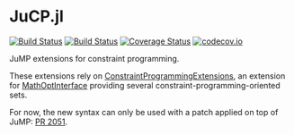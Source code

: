 # JuCP.jl

[![Build Status](https://travis-ci.org/dourouc05/JuCP.jl.svg?branch=master)](https://travis-ci.org/dourouc05/JuCP.jl)
[![Build Status](https://ci.appveyor.com/api/projects/status/github/dourouc05/JuCP.jl?branch=master&svg=true)](https://ci.appveyor.com/project/dourouc05/JuCP-jl/branch/master)
[![Coverage Status](https://coveralls.io/repos/dourouc05/JuCP.jl/badge.svg?branch=master)](https://coveralls.io/r/dourouc05/JuCP.jl?branch=master)
[![codecov.io](http://codecov.io/github/dourouc05/JuCP.jl/coverage.svg?branch=master)](http://codecov.io/github/dourouc05/JuCP.jl?branch=master)

JuMP extensions for constraint programming.

These extensions rely on [ConstraintProgrammingExtensions](https://github.com/dourouc05/ConstraintProgrammingExtensions.jl), an extension for [MathOptInterface](https://github.com/JuliaOpt/MathOptInterface.jl) providing several constraint-programming-oriented sets. 

For now, the new syntax can only be used with a patch applied on top of JuMP: [PR 2051](https://github.com/JuliaOpt/JuMP.jl/pull/2051).
